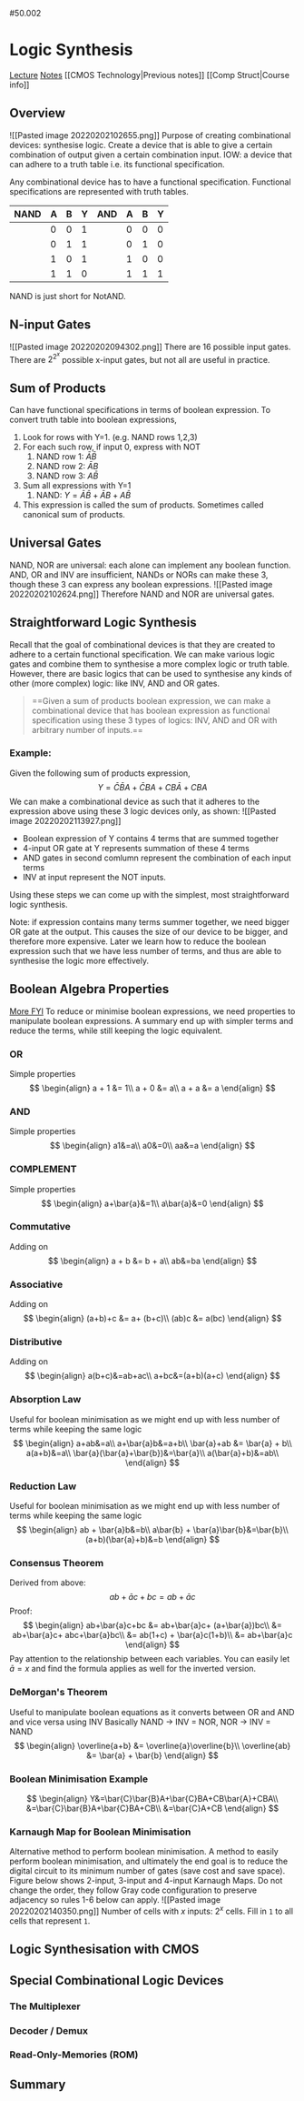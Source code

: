#50.002
# Logic Synthesis
[Lecture](https://youtu.be/yXBAy432vT8)
[Notes](https://natalieagus.github.io/50002/notes/logicsynthesis)
[[CMOS Technology|Previous notes]]
[[Comp Struct|Course info]]

## Overview
![[Pasted image 20220202102655.png]]
Purpose of creating combinational devices: synthesise logic.
Create a device that is able to give a certain combination of output given a certain combination input.
IOW: a device that can adhere to a truth table i.e. its functional specification.

Any combinational device has to have a functional specification.
Functional specifications are represented with truth tables.

|NAND|A|B|Y|AND|A|B|Y|
|---|---|---|---|---|---|---|---|
||0|0|1||0|0|0|
||0|1|1||0|1|0|
||1|0|1||1|0|0|
||1|1|0||1|1|1|

NAND is just short for NotAND.

## N-input Gates
![[Pasted image 20220202094302.png]]
There are 16 possible input gates.
There are $2^{2^x}$ possible x-input gates, but not all are useful in practice. 

## Sum of Products
Can have functional specifications in terms of boolean expression.
To convert truth table into boolean expressions,
1. Look for rows with Y=1. (e.g. NAND rows 1,2,3)
2. For each such row, if input 0, express with NOT
	1. NAND row 1: $\bar{A}\bar{B}$
	2. NAND row 2: $\bar{A}B$
	3. NAND row 3: $A\bar{B}$
3. Sum all expressions with Y=1
	1. NAND: $Y = \bar{A}\bar{B}  + \bar{A}B + A\bar{B}$
4. This expression is called the sum of products. Sometimes called canonical sum of products.

## Universal Gates
NAND, NOR are universal: each alone can implement any boolean function.
AND, OR and INV are insufficient, NANDs or NORs can make these 3, though these 3 can express any boolean expressions.
![[Pasted image 20220202102624.png]]
Therefore NAND and NOR are universal gates.

## Straightforward Logic Synthesis
Recall that the goal of combinational devices is that they are created to adhere to a certain functional specification.
We can make various logic gates and combine them to synthesise a more complex logic or truth table.
However, there are basic logics that can be used to synthesise any kinds of other (more complex) logic: like INV, AND and OR gates.

> ==Given a sum of products boolean expression, we can make a combinational device that has boolean expression as functional specification using these 3 types of logics: INV, AND and OR with arbitrary number of inputs.==

### Example:
Given the following sum of products expression,
$$Y=\bar{C}\bar{B}A + \bar{C}BA+CB\bar{A}+CBA$$
We can make a combinational device as such that it adheres to the expression above using these 3 logic devices only, as shown:
![[Pasted image 20220202113927.png]]
- Boolean expression of Y contains 4 terms that are summed together
- 4-input OR gate at Y represents summation of these 4 terms
- AND gates in second comlumn represent the combination of each input terms
- INV at input represent the NOT inputs.

Using these steps we can come up with the simplest, most straightforward logic synthesis.

Note: if expression contains many terms summer together, we need bigger OR gate at the output. This causes the size of our device to be bigger, and therefore more expensive.
Later we learn how to reduce the boolean expression such that we have less number of terms, and thus are able to synthesise the logic more effectively.

## Boolean Algebra Properties
[More FYI](https://www.electronics-tutorials.ws/boolean/bool_6.html)
To reduce or minimise boolean expressions, we need properties to manipulate boolean expressions.
A summary end up with simpler terms and reduce the terms, while still keeping the logic equivalent.

### OR
Simple properties
$$
\begin{align}
a + 1 &= 1\\
a + 0 &= a\\
a + a &= a
\end{align}
$$
### AND
Simple properties
$$
\begin{align}
a1&=a\\
a0&=0\\
aa&=a
\end{align}
$$
### COMPLEMENT
Simple properties
$$
\begin{align}
a+\bar{a}&=1\\
a\bar{a}&=0
\end{align}
$$
### Commutative
Adding on
$$
\begin{align}
a + b &= b + a\\
ab&=ba
\end{align}
$$
### Associative
Adding on
$$
\begin{align}
(a+b)+c &= a+ (b+c)\\
(ab)c &= a(bc)
\end{align}
$$
### Distributive
Adding on
$$
\begin{align}
a(b+c)&=ab+ac\\
a+bc&=(a+b)(a+c)
\end{align}
$$
### Absorption Law
Useful for boolean minimisation as we might end up with less number of terms while keeping the same logic
$$
\begin{align}
a+ab&=a\\
a+\bar{a}b&=a+b\\
\bar{a}+ab &= \bar{a} + b\\
a(a+b)&=a\\
\bar{a}(\bar{a}+\bar{b})&=\bar{a}\\
a(\bar{a}+b)&=ab\\
\end{align}
$$
### Reduction Law
Useful for boolean minimisation as we might end up with less number of terms while keeping the same logic
$$
\begin{align}
ab + \bar{a}b&=b\\
a\bar{b} + \bar{a}\bar{b}&=\bar{b}\\
(a+b)(\bar{a}+b)&=b
\end{align}
$$
### Consensus Theorem
Derived from above:
$$ab+\bar{a}c+bc=ab+\bar{a}c$$
Proof:
$$
\begin{align}
ab+\bar{a}c+bc &= ab+\bar{a}c+ (a+\bar{a})bc\\
&= ab+\bar{a}c+ abc+\bar{a}bc\\
&= ab(1+c) + \bar{a}c(1+b)\\
&= ab+\bar{a}c
\end{align}
$$
Pay attention to the relationship between each variables.
You can easily let $\bar{a}=x$ and find the formula applies as well for the inverted version.
### DeMorgan's Theorem
Useful to manipulate boolean equations as it converts between OR and AND and vice versa using INV
Basically NAND -> INV = NOR, NOR -> INV = NAND
$$
\begin{align}
\overline{a+b} &= \overline{a}\overline{b}\\
\overline{ab} &= \bar{a} + \bar{b}
\end{align}
$$
### Boolean Minimisation Example
$$
\begin{align}
Y&=\bar{C}\bar{B}A+\bar{C}BA+CB\bar{A}+CBA\\
&=\bar{C}\bar{B}A+\bar{C}BA+CB\\
&=\bar{C}A+CB
\end{align}
$$
### Karnaugh Map for Boolean Minimisation
Alternative method to perform boolean minimisation.
A method to easily perform boolean minimisation, and ultimately the end goal is to reduce the digital circuit to its minimum number of gates (save cost and save space).
Figure below shows 2-input, 3-input and 4-input Karnaugh Maps.
Do not change the order, they follow Gray code configuration to preserve adjacency so rules 1-6 below can apply.
![[Pasted image 20220202140350.png]]
Number of cells with $x$ inputs: $2^x$ cells.
Fill in `1` to all cells that represent `1`.


## Logic Synthesisation with CMOS
## Special Combinational Logic Devices
### The Multiplexer
### Decoder / Demux
### Read-Only-Memories (ROM)
## Summary
